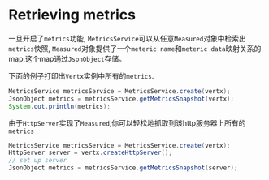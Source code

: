 # Retrieving metrics

一旦开启了`metrics`功能, `MetricsService`可以从任意`Measured`对象中检索出`metrics`快照, `Measured`对象提供了一个`meteric name`和`meteric data`映射关系的map,这个map通过`JsonObject`存储。

下面的例子打印出`Vertx`实例中所有的`metrics`.
```java
MetricsService metricsService = MetricsService.create(vertx);
JsonObject metrics = metricsService.getMetricsSnapshot(vertx);
System.out.println(metrics);
```

由于`HttpServer`实现了`Measured`,你可以轻松地抓取到该http服务器上所有的`metrics`
```java
MetricsService metricsService = MetricsService.create(vertx);
HttpServer server = vertx.createHttpServer();
// set up server
JsonObject metrics = metricsService.getMetricsSnapshot(server);
```